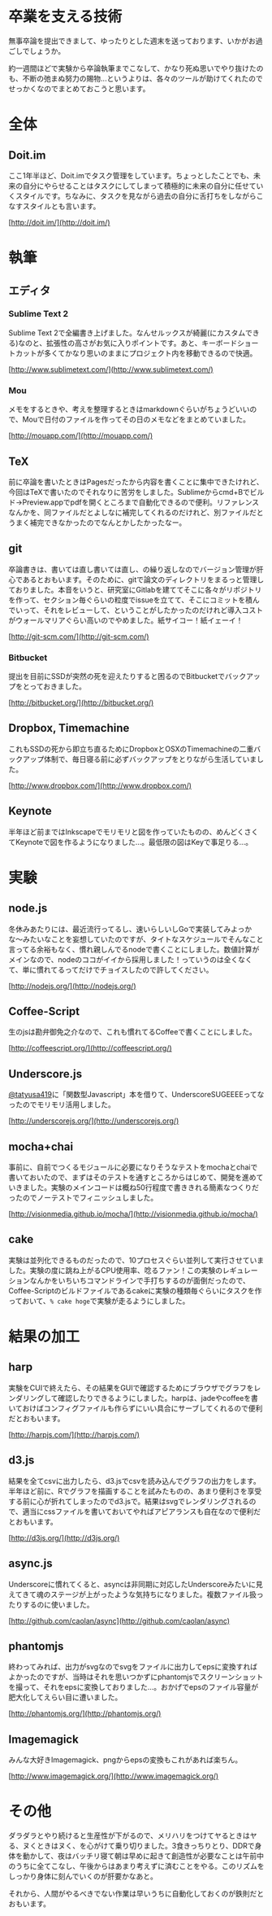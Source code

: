 # 卒業を支える技術
無事卒論を提出できまして、ゆったりとした週末を送っております、いかがお過ごしでしょうか。

約一週間ほどで実験から卒論執筆までこなして、かなり死ぬ思いでやり抜けたのも、不断の弛まぬ努力の賜物...というよりは、各々のツールが助けてくれたのでせっかくなのでまとめておこうと思います。

# 全体

## Doit.im

ここ1年半ほど、Doit.imでタスク管理をしています。ちょっとしたことでも、未来の自分にやらせることはタスクにしてしまって積極的に未来の自分に任せていくスタイルです。ちなみに、タスクを見ながら過去の自分に舌打ちをしながらこなすスタイルとも言います。

[http://doit.im/](http://doit.im/)

# 執筆

## エディタ

### Sublime Text 2

Sublime Text 2で全編書き上げました。なんせルックスが綺麗(にカスタムできる)なのと、拡張性の高さがお気に入りポイントです。あと、キーボードショートカットが多くてかなり思いのままにプロジェクト内を移動できるので快適。

[http://www.sublimetext.com/](http://www.sublimetext.com/)

### Mou

メモをするときや、考えを整理するときはmarkdownぐらいがちょうどいいので、Mouで日付のファイルを作ってその日のメモなどをまとめていました。

[http://mouapp.com/](http://mouapp.com/)

## TeX

前に卒論を書いたときはPagesだったから内容を書くことに集中できたけれど、今回はTeXで書いたのでそれなりに苦労をしました。Sublimeからcmd+Bでビルド->Preview.appでpdfを開くところまで自動化できるので便利。リファレンスなんかを、同ファイルだとよしなに補完してくれるのだけれど、別ファイルだとうまく補完できなかったのでなんとかしたかったなー。

## git

卒論書きは、書いては直し書いては直し、の繰り返しなのでバージョン管理が肝心であるとおもいます。そのために、gitで論文のディレクトリをまるっと管理しておりました。本音をいうと、研究室にGitlabを建ててそこに各々がリポジトリを作って、セクション毎ぐらいの粒度でissueを立てて、そこにコミットを積んでいって、それをレビューして、ということがしたかったのだけれど導入コストがウォールマリアぐらい高いのでやめました。紙サイコー！紙イェーイ！

[http://git-scm.com/](http://git-scm.com/)

### Bitbucket

提出を目前にSSDが突然の死を迎えたりすると困るのでBitbucketでバックアップをとっておきました。

[http://bitbucket.org/](http://bitbucket.org/)

## Dropbox, Timemachine

これもSSDの死から即立ち直るためにDropboxとOSXのTimemachineの二重バックアップ体制で、毎日寝る前に必ずバックアップをとりながら生活していました。

[http://www.dropbox.com/](http://www.dropbox.com/)

## Keynote

半年ほど前まではInkscapeでモリモリと図を作っていたものの、めんどくさくてKeynoteで図を作るようになりました...。最低限の図はKeyで事足りる...。

# 実験

## node.js

冬休みあたりには、最近流行ってるし、速いらしいしGoで実装してみよっかな〜みたいなことを妄想していたのですが、タイトなスケジュールでそんなこと言ってる余裕もなく、慣れ親しんでるnodeで書くことにしました。数値計算がメインなので、nodeのココがイイから採用しました！っていうのは全くなくて、単に慣れてるってだけでチョイスしたので許してください。

[http://nodejs.org/](http://nodejs.org/)

## Coffee-Script

生のjsは勘弁御免之介なので、これも慣れてるCoffeeで書くことにしました。

[http://coffeescript.org/](http://coffeescript.org/)

## Underscore.js

[@tatyusa419](https://twitter.com/tatyusa419)に「関数型Javascript」本を借りて、UnderscoreSUGEEEEってなったのでモリモリ活用しました。

[http://underscorejs.org/](http://underscorejs.org/)

## mocha+chai

事前に、自前でつくるモジュールに必要になりそうなテストをmochaとchaiで書いておいたので、まずはそのテストを通すところからはじめて、開発を進めていきました。実験のメインコードは概ね50行程度で書ききれる簡素なつくりだったのでノーテストでフィニッシュしました。

[http://visionmedia.github.io/mocha/](http://visionmedia.github.io/mocha/)

## cake

実験は並列化できるものだったので、10プロセスぐらい並列して実行させていました。実験の度に跳ね上がるCPU使用率、唸るファン！この実験のレギュレーションなんかをいちいちコマンドラインで手打ちするのが面倒だったので、Coffee-Scriptのビルドファイルであるcakeに実験の種類毎ぐらいにタスクを作っておいて、`% cake hoge`で実験が走るようにしました。

# 結果の加工

## harp

実験をCUIで終えたら、その結果をGUIで確認するためにブラウザでグラフをレンダリングして確認したりできるようにしました。harpは、jadeやcoffeeを書いておけばコンフィグファイルも作らずにいい具合にサーブしてくれるので便利だとおもいます。

[http://harpjs.com/](http://harpjs.com/)

## d3.js

結果を全てcsvに出力したら、d3.jsでcsvを読み込んでグラフの出力をします。半年ほど前に、Rでグラフを描画することを試みたものの、あまり便利さを享受する前に心が折れてしまったのでd3.jsで。結果はsvgでレンダリングされるので、適当にcssファイルを書いておいてやればアピアランスも自在なので便利だとおもいます。

[http://d3js.org/](http://d3js.org/)

## async.js

Underscoreに慣れてくると、asyncは非同期に対応したUnderscoreみたいに見えてきて魂のステージが上がったような気持ちになりました。複数ファイル扱ったりするのに使いました。

[http://github.com/caolan/async](http://github.com/caolan/async)

## phantomjs

終わってみれば、出力がsvgなのでsvgをファイルに出力してepsに変換すればよかったのですが、当時はそれを思いつかずにphantomjsでスクリーンショットを撮って、それをepsに変換しておりました...。おかげでepsのファイル容量が肥大化してえらい目に遭いました。

[http://phantomjs.org/](http://phantomjs.org/)

## Imagemagick

みんな大好きImagemagick、pngからepsの変換もこれがあれば楽ちん。

[http://www.imagemagick.org/](http://www.imagemagick.org/)

# その他

ダラダラとやり続けると生産性が下がるので、メリハリをつけてヤるときはヤる、ヌくときはヌく、を心がけて乗り切りました。3食きっちりとり、DDRで身体を動かして、夜はバッチリ寝て朝は早めに起きて創造性が必要なことは午前中のうちに全てこなし、午後からはあまり考えずに済むことをやる。このリズムをしっかり身体に刻んでいくのが肝要かなあと。

それから、人間がやるべきでない作業は早いうちに自動化しておくのが鉄則だとおもいます。
